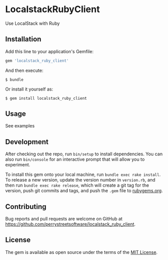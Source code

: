 # LocalstackRubyClient

Use LocalStack with Ruby

## Installation

Add this line to your application's Gemfile:

```ruby
gem 'localstack_ruby_client'
```

And then execute:

    $ bundle

Or install it yourself as:

    $ gem install localstack_ruby_client

## Usage

See examples

## Development

After checking out the repo, run `bin/setup` to install dependencies. You can also run `bin/console` for an interactive prompt that will allow you to experiment.

To install this gem onto your local machine, run `bundle exec rake install`. To release a new version, update the version number in `version.rb`, and then run `bundle exec rake release`, which will create a git tag for the version, push git commits and tags, and push the `.gem` file to [rubygems.org](https://rubygems.org).

## Contributing

Bug reports and pull requests are welcome on GitHub at https://github.com/perrystreetsoftware/localstack_ruby_client.

## License

The gem is available as open source under the terms of the [MIT License](http://opensource.org/licenses/MIT).

